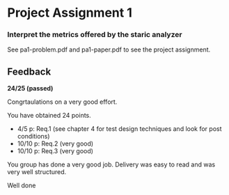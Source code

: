 # Project Assignment 1 
### Interpret the metrics offered by the staric analyzer

See pa1-problem.pdf and pa1-paper.pdf to see the project assignment.
 
## Feedback
**24/25 (passed)**

Congrtaulations on a very good effort.

You have obtained 24 points.

 - 4/5 p: Req.1 (see chapter 4 for test design techniques and look for post conditions)
 - 10/10 p: Req.2 (very good)
 - 10/10 p: Req.3 (very good)

You group has done a very good job. Delivery was easy to read and was very well structured.

Well done
